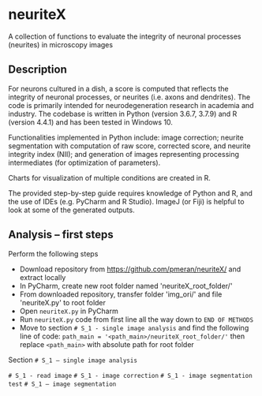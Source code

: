 # neuriteX
A collection of functions to evaluate the integrity of neuronal processes (neurites) in microscopy images

## Description
For neurons cultured in a dish, a score is computed that reflects the integrity of neuronal processes, or neurites (i.e. axons and dendrites). The code is primarily intended for neurodegeneration research in academia and industry. The codebase is written in Python (version 3.6.7, 3.7.9) and R (version 4.4.1) and has been tested in Windows 10.

Functionalities implemented in Python include: image correction; neurite segmentation with computation of raw score, corrected score, and neurite integrity index (NII); and generation of images representing processing intermediates (for optimization of parameters).

Charts for visualization of multiple conditions are created in R.

The provided step-by-step guide requires knowledge of Python and R, and the use of IDEs (e.g. PyCharm and R Studio).  ImageJ (or Fiji) is helpful to look at some of the generated outputs.


## Analysis – first steps

Perform the following steps

-	Download repository from https://github.com/pmeran/neuriteX/ and extract locally
-	In PyCharm, create new root folder named 'neuriteX_root_folder/'
-	From downloaded repository, transfer folder 'img_ori/' and file 'neuriteX.py' to root folder
-	Open `neuriteX.py` in PyCharm
-	Run `neuriteX.py` code from first line all the way down to `END OF METHODS`
-	Move to section `# S_1 - single image analysis` and find the following line of code:
  `path_main = '<path_main>/neuriteX_root_folder/'`
  then replace `<path_main>` with absolute path for root folder

Section `# S_1 – single image analysis`

`# S_1 - read image`
`# S_1 - image correction`
`# S_1 - image segmentation test`
`# S_1 – image segmentation`






